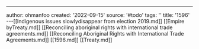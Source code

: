 ---
author: ohmanfoo
created: '2022-09-15'
source: '#todo'
tags: ''
title: '1596'
---[[Indigenous issues slowlydisappear from election 2019.md]]
[[Empire byTreaty.md]]
[[Reconciling aboriginal rights with international trade agreements.md]]
[[Reconciling Aboriginal Rights with International Trade Agreements.md]]
[[1596.md]]
[[Treaty.md]]
